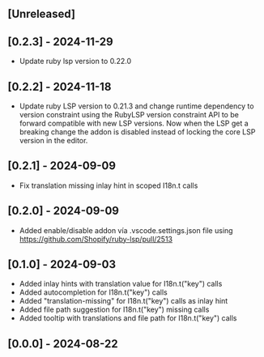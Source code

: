 ## [Unreleased]
## [0.2.3] - 2024-11-29
- Update ruby lsp version to 0.22.0

## [0.2.2] - 2024-11-18

- Update ruby LSP version to 0.21.3 and change runtime dependency to version constraint using the RubyLSP version constraint API to be forward compatible with new LSP versions. Now when the LSP get a breaking change the addon is disabled instead of locking the core LSP version in the editor.

## [0.2.1] - 2024-09-09

- Fix translation missing inlay hint in scoped I18n.t calls

## [0.2.0] - 2024-09-09

- Added enable/disable addon vía .vscode.settings.json file using https://github.com/Shopify/ruby-lsp/pull/2513

## [0.1.0] - 2024-09-03

- Added inlay hints with translation value for I18n.t("key") calls
- Added autocompletion for I18n.t("key") calls
- Added "translation-missing" for I18n.t("key") calls as inlay hint
- Added file path suggestion for I18n.t("key") missing calls
- Added tooltip with translations and file path for I18n.t("key") calls

## [0.0.0] - 2024-08-22
